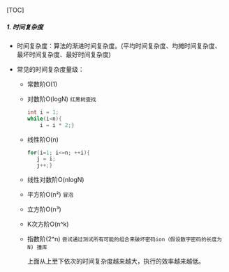 [TOC]

##### 1. 时间复杂度

+ 时间复杂度：算法的渐进时间复杂度。(平均时间复杂度、均摊时间复杂度、最坏时间复杂度、最好时间复杂度)

+ 常见的时间复杂度量级：
  + 常数阶O(1)

  + 对数阶O(logN) `红黑树查找`

    ```java
    int i = 1;
    while(i<n){
        i = i * 2;}
    ```

  + 线性阶O(n)

    ```java
    for(i=1; i<=n; ++i){
       j = i;
       j++;}
    ```

  + 线性对数阶O(nlogN)

  + 平方阶O(n²)  `冒泡`

  + 立方阶O(n³)

  + K次方阶O(n^k)

  + 指数阶(2^n) `尝试通过测试所有可能的组合来破坏密码ion（假设数字密码的长度为N) 撞库`

    上面从上至下依次的时间复杂度越来越大，执行的效率越来越低。